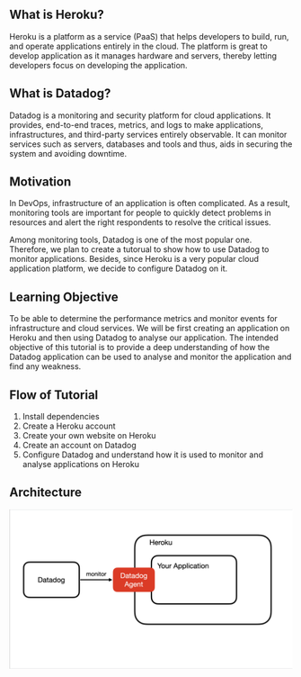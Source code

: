 ## What is Heroku?

Heroku is a platform as a service (PaaS) that helps developers to build, run, and operate applications entirely in the cloud. The platform is great to develop application as it manages hardware and servers, thereby letting developers focus on developing the application.

## What is Datadog?

Datadog is a monitoring and security platform for cloud applications. It provides, end-to-end traces, metrics, and logs to make applications, infrastructures, and third-party services entirely observable. It can monitor services such as servers, databases and tools and thus, aids in securing the system and avoiding downtime.

## Motivation
In DevOps, infrastructure of an application is often complicated. As a result, monitoring tools are important for people to quickly detect problems in resources and alert the right respondents to resolve the critical issues.

Among monitoring tools, Datadog is one of the most popular one. Therefore, we plan to create a tutorual to show how to use Datadog to monitor applications. Besides, since Heroku is a very popular cloud application platform, we decide to configure Datadog on it. 

## Learning Objective

To be able to determine the performance metrics and monitor events for infrastructure and cloud services. We will be first creating an application on Heroku and then using Datadog to analyse our application. The intended objective of this tutorial is to provide a deep understanding of how the Datadog application can be used to analyse and monitor the application and find any weakness. 

## Flow of Tutorial

1. Install dependencies
2. Create a Heroku account
3. Create your own website on Heroku
4. Create an account on Datadog
5. Configure Datadog and understand how it is used to monitor and analyse applications on Heroku

## Architecture

<img src="assets/4.png"/>


